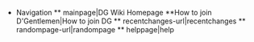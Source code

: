 * Navigation
** mainpage|DG Wiki Homepage
**How to join D'Gentlemen|How to join DG
** recentchanges-url|recentchanges
** randompage-url|randompage
** helppage|help